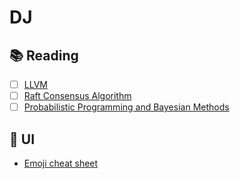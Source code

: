# DJ
## :books: Reading
  - [ ] [LLVM](https://github.com/Microsoft/llvm)
  - [ ] [Raft Consensus Algorithm](https://raft.github.io/)
  - [ ] [Probabilistic Programming and Bayesian Methods](https://github.com/CamDavidsonPilon/Probabilistic-Programming-and-Bayesian-Methods-for-Hackers)

## :art: UI
  * [Emoji cheat sheet](http://www.emoji-cheat-sheet.com/)
